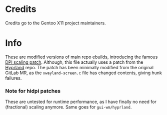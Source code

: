 # Credits
Credits go to the Gentoo X11 project maintainers.

# Info
These are modified versions of main repo ebuilds, introducing the famous [DPI scaling patch](https://gitlab.freedesktop.org/xorg/xserver/-/merge_requests/733). Although, this file actually uses a patch from the [Hyprland](https://github.com/hyprwm/Hyprland/blob/main/nix/patches/xwayland-hidpi.patch) repo.
The patch has been minimally modified from the original GitLab MR, as the `xwayland-screen.c` file has changed contents, giving hunk failures.

### Note for hidpi patches
These are untested for runtime performance, as I have finally no need for (fractional) scaling anymore. Same goes for `gui-wm/hyprland`.
